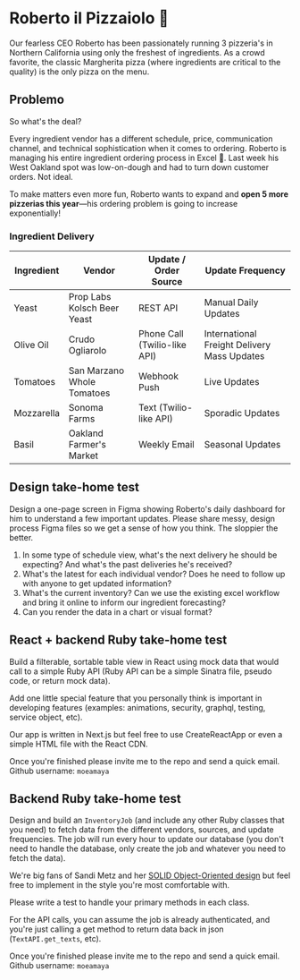 # Roberto il Pizzaiolo 🍕

Our fearless CEO Roberto has been passionately running 3 pizzeria's in Northern California using only the freshest of ingredients. As a crowd favorite, the classic Margherita pizza (where ingredients are critical to the quality) is the only pizza on the menu.

## Problemo

So what's the deal?

Every ingredient vendor has a different schedule, price, communication channel, and technical sophistication when it comes to ordering. Roberto is managing his entire ingredient ordering process in Excel 🤯. Last week his West Oakland spot was low-on-dough and had to turn down customer orders. Not ideal.

To make matters even more fun, Roberto wants to expand and **open 5 more pizzerias this year**—his ordering problem is going to increase exponentially!


### Ingredient Delivery
| Ingredient  | Vendor | Update / Order Source | Update Frequency |
| ------------- | ------------- | ------ | ------ | 
| Yeast  | Prop Labs Kolsch Beer Yeast | REST API | Manual Daily Updates |
| Olive Oil | Crudo Ogliarolo | Phone Call (Twilio-like API) | International Freight Delivery Mass Updates |
| Tomatoes | San Marzano Whole Tomatoes | Webhook Push | Live Updates |
| Mozzarella | Sonoma Farms | Text (Twilio-like API) | Sporadic Updates |
| Basil | Oakland Farmer's Market | Weekly Email | Seasonal Updates | 


## Design take-home test
Design a one-page screen in Figma showing Roberto's daily dashboard for him to understand a few important updates. Please share messy, design process Figma files so we get a sense of how you think. The sloppier the better.

1. In some type of schedule view, what's the next delivery he should be expecting? And what's the past deliveries he's received?
2. What's the latest for each individual vendor? Does he need to follow up with anyone to get updated information?
3. What's the current inventory? Can we use the existing excel workflow and bring it online to inform our ingredient forecasting?
4. Can you render the data in a chart or visual format?

## React + backend Ruby take-home test
Build a filterable, sortable table view in React using mock data that would call to a simple Ruby API (Ruby API can be a simple Sinatra file, pseudo code, or return mock data).

Add one little special feature that you personally think is important in developing features (examples: animations, security, graphql, testing, service object, etc).

Our app is written in Next.js but feel free to use CreateReactApp or even a simple HTML file with the React CDN.

Once you're finished please invite me to the repo and send a quick email. Github username: `moeamaya`

## Backend Ruby take-home test
Design and build an `InventoryJob` (and include any other Ruby classes that you need) to fetch data from the different vendors, sources, and update frequencies. The job will run every hour to update our database (you don't need to handle the database, only create the job and whatever you need to fetch the data).

We're big fans of Sandi Metz and her [SOLID Object-Oriented design](https://sandimetz.com/blog/2009/03/21/solid-design-principles) but feel free to implement in the style you're most comfortable with.

Please write a test to handle your primary methods in each class.

For the API calls, you can assume the job is already authenticated, and you're just calling a get method to return data back in json (`TextAPI.get_texts`, etc).

Once you're finished please invite me to the repo and send a quick email. Github username: `moeamaya`
